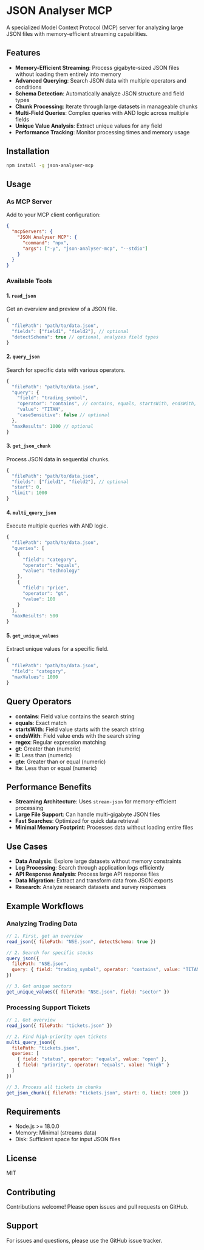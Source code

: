 # JSON Analyser MCP

A specialized Model Context Protocol (MCP) server for analyzing large JSON files with memory-efficient streaming capabilities.

## Features

- **Memory-Efficient Streaming**: Process gigabyte-sized JSON files without loading them entirely into memory
- **Advanced Querying**: Search JSON data with multiple operators and conditions
- **Schema Detection**: Automatically analyze JSON structure and field types
- **Chunk Processing**: Iterate through large datasets in manageable chunks
- **Multi-Field Queries**: Complex queries with AND logic across multiple fields
- **Unique Value Analysis**: Extract unique values for any field
- **Performance Tracking**: Monitor processing times and memory usage

## Installation

```bash
npm install -g json-analyser-mcp
```

## Usage

### As MCP Server

Add to your MCP client configuration:

```json
{
  "mcpServers": {
    "JSON Analyser MCP": {
      "command": "npx",
      "args": ["-y", "json-analyser-mcp", "--stdio"]
    }
  }
}
```

### Available Tools

#### 1. `read_json`
Get an overview and preview of a JSON file.

```javascript
{
  "filePath": "path/to/data.json",
  "fields": ["field1", "field2"], // optional
  "detectSchema": true // optional, analyzes field types
}
```

#### 2. `query_json`
Search for specific data with various operators.

```javascript
{
  "filePath": "path/to/data.json",
  "query": {
    "field": "trading_symbol",
    "operator": "contains", // contains, equals, startsWith, endsWith, regex, gt, lt, gte, lte
    "value": "TITAN",
    "caseSensitive": false // optional
  },
  "maxResults": 1000 // optional
}
```

#### 3. `get_json_chunk`
Process JSON data in sequential chunks.

```javascript
{
  "filePath": "path/to/data.json",
  "fields": ["field1", "field2"], // optional
  "start": 0,
  "limit": 1000
}
```

#### 4. `multi_query_json`
Execute multiple queries with AND logic.

```javascript
{
  "filePath": "path/to/data.json",
  "queries": [
    {
      "field": "category",
      "operator": "equals",
      "value": "technology"
    },
    {
      "field": "price",
      "operator": "gt",
      "value": 100
    }
  ],
  "maxResults": 500
}
```

#### 5. `get_unique_values`
Extract unique values for a specific field.

```javascript
{
  "filePath": "path/to/data.json",
  "field": "category",
  "maxValues": 1000
}
```

## Query Operators

- **contains**: Field value contains the search string
- **equals**: Exact match
- **startsWith**: Field value starts with the search string
- **endsWith**: Field value ends with the search string
- **regex**: Regular expression matching
- **gt**: Greater than (numeric)
- **lt**: Less than (numeric)
- **gte**: Greater than or equal (numeric)
- **lte**: Less than or equal (numeric)

## Performance Benefits

- **Streaming Architecture**: Uses `stream-json` for memory-efficient processing
- **Large File Support**: Can handle multi-gigabyte JSON files
- **Fast Searches**: Optimized for quick data retrieval
- **Minimal Memory Footprint**: Processes data without loading entire files

## Use Cases

- **Data Analysis**: Explore large datasets without memory constraints
- **Log Processing**: Search through application logs efficiently
- **API Response Analysis**: Process large API response files
- **Data Migration**: Extract and transform data from JSON exports
- **Research**: Analyze research datasets and survey responses

## Example Workflows

### Analyzing Trading Data
```javascript
// 1. First, get an overview
read_json({ filePath: "NSE.json", detectSchema: true })

// 2. Search for specific stocks
query_json({
  filePath: "NSE.json",
  query: { field: "trading_symbol", operator: "contains", value: "TITAN" }
})

// 3. Get unique sectors
get_unique_values({ filePath: "NSE.json", field: "sector" })
```

### Processing Support Tickets
```javascript
// 1. Get overview
read_json({ filePath: "tickets.json" })

// 2. Find high-priority open tickets
multi_query_json({
  filePath: "tickets.json",
  queries: [
    { field: "status", operator: "equals", value: "open" },
    { field: "priority", operator: "equals", value: "high" }
  ]
})

// 3. Process all tickets in chunks
get_json_chunk({ filePath: "tickets.json", start: 0, limit: 1000 })
```

## Requirements

- Node.js >= 18.0.0
- Memory: Minimal (streams data)
- Disk: Sufficient space for input JSON files

## License

MIT

## Contributing

Contributions welcome! Please open issues and pull requests on GitHub.

## Support

For issues and questions, please use the GitHub issue tracker. 